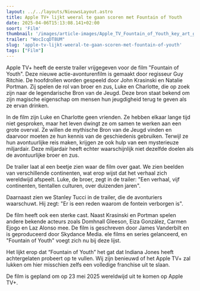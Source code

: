 ```yaml
---
layout: ../../layouts/NieuwsLayout.astro
title: Apple TV+ lijkt weeral te gaan scoren met Fountain of Youth
date: 2025-04-06T15:13:08.141+02:00
soort: 'Film'
thumbnail: '/images/article-images/Apple_TV_Fountain_of_Youth_key_art_graphic_header_16_9_show_home.jpg.og.jpg'
trailer: "WocIcqDT8UM"
slug: 'apple-tv-lijkt-weeral-te-gaan-scoren-met-fountain-of-youth'
tags: ["Film"]
---
```


Apple TV+ heeft de eerste trailer vrijgegeven voor de film "Fountain of Youth".
Deze nieuwe actie-avonturenfilm is gemaakt door regisseur Guy Ritchie. De
hoofdrollen worden gespeeld door John Krasinski en Natalie Portman. Zij spelen
de rol van broer en zus, Luke en Charlotte, die op zoek zijn naar de
legendarische Bron van de Jeugd. Deze bron staat bekend om zijn magische
eigenschap om mensen hun jeugdigheid terug te geven als ze ervan drinken.

In de film zijn Luke en Charlotte geen vrienden. Ze hebben elkaar lange tijd
niet gesproken, maar het leven dwingt ze om samen te werken aan een grote
overval. Ze willen de mythische Bron van de Jeugd vinden en daarvoor moeten ze
hun kennis van de geschiedenis gebruiken. Terwijl ze hun avontuurlijke reis
maken, krijgen ze ook hulp van een mysterieuze miljardair. Deze miljardair heeft
echter waarschijnlijk niet dezelfde doelen als de avontuurlijke broer en zus.

De trailer laat al een beetje zien waar de film over gaat. We zien beelden van
verschillende continenten, wat erop wijst dat het verhaal zich wereldwijd
afspeelt. Luke, de broer, zegt in de trailer: "Een verhaal, vijf continenten,
tientallen culturen, over duizenden jaren".

Daarnaast zien we Stanley Tucci in de trailer, die de avonturiers waarschuwt.
Hij zegt: "Er is een reden waarom de fontein verborgen is".

De film heeft ook een sterke cast. Naast Krasinski en Portman spelen andere
bekende acteurs zoals Domhnall Gleeson, Eiza González, Carmen Ejogo en Laz
Alonso mee. De film is geschreven door James Vanderbilt en is geproduceerd door
Skydance Media. ele films en series gelanceerd, en "Fountain of Youth" voegt
zich nu bij deze lijst.

Het lijkt erop dat “Fountain of Youth” het gat dat Indiana Jones heeft
achtergelaten probeert op te vullen. Wij zijn benieuwd of het Apple TV+ zal
lukken om hier misschien zelfs een volledige franchise uit te slaan.

De film is gepland om op 23 mei 2025 wereldwijd uit te komen op Apple TV+.